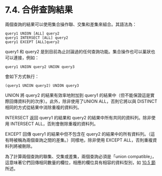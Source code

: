 # 7.4. 合併查詢結果

兩個查詢的結果可以使用集合操作聯、交集和差集來組合。其語法為：

```text
query1 UNION [ALL] query2
query1 INTERSECT [ALL] query2
query1 EXCEPT [ALL]query2
```

query1 和 query2 是到目前為止討論過的任何查詢功能。集合操作也可以巢狀也可以連接，例如：

```text
query1 UNION query2 UNION query3
```

會如下方式執行：

```text
(query1 UNION query2) UNION query3
```

UNION 將 query2 的結果有效率地附加到 query1 的結果中（但不能保證這是實際回傳資料列的次序）。此外，除非使用了UNION ALL，否則它將以與 DISTINCT相同的方式從結果中消除重複的資料列。

INTERSECT 返回 query1 的結果和 query2 的結果中所有共同的資料列。除非使用 INTERSECT ALL，否則會刪除重複的資料列。

EXCEPT 回傳 query1 的結果中但不包含在 query2 的結果中的所有資料列。（這有時被稱為兩個查詢之間的差集。）同樣地，除非使用 EXCEPT ALL，否則重複資料列將被刪除。

為了計算兩個查詢的聯集、交集或差集，兩個查詢必須是「union compatible」，這意味著它們回傳相同數量的欄位，相應的欄位具有相容的資料型別，如 [10.5 節](https://github.com/pgsql-tw/documents/tree/a096b206440e1ac8cdee57e1ae7a74730f0ee146/ii-the-sql-language/type-conversion/105-union-case-and-related-constructs.md)所述。

